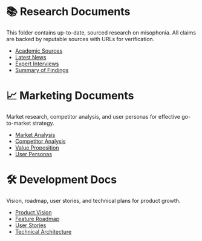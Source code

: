 # 📚 Research Documents

This folder contains up-to-date, sourced research on misophonia. All claims are backed by reputable sources with URLs for verification.

- [Academic Sources](./research/academic-sources.md)
- [Latest News](./research/latest-news.md)
- [Expert Interviews](./research/expert-interviews.md)
- [Summary of Findings](./research/summary-findings.md)

# 📈 Marketing Documents

Market research, competitor analysis, and user personas for effective go-to-market strategy.

- [Market Analysis](./marketing/market-analysis.md)
- [Competitor Analysis](./marketing/competitor-analysis.md)
- [Value Proposition](./marketing/value-prop.md)
- [User Personas](./marketing/personas.md)

# 🛠️ Development Docs

Vision, roadmap, user stories, and technical plans for product growth.

- [Product Vision](./development/product-vision.md)
- [Feature Roadmap](./development/feature-roadmap.md)
- [User Stories](./development/user-stories.md)
- [Technical Architecture](./development/technical-architecture.md)
